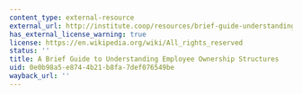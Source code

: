 ```yaml
---
content_type: external-resource
external_url: http://institute.coop/resources/brief-guide-understanding-employee-ownership-structures
has_external_license_warning: true
license: https://en.wikipedia.org/wiki/All_rights_reserved
status: ''
title: A Brief Guide to Understanding Employee Ownership Structures
uid: 0e0b98a5-e874-4b21-b8fa-7def076549be
wayback_url: ''
---
```

